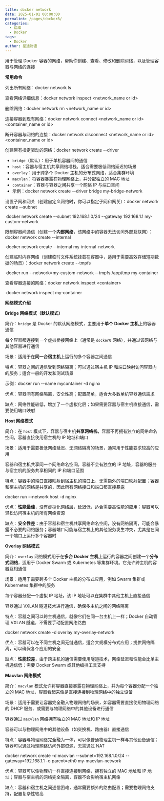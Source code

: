 ```yaml
---
title: docker network
date: 2025-01-01 00:00:00
permalink: /pages/docker8/
categories:
  - 运维
  - Docker
tags:
  - Docker
author: 星途物语
---
```

用于管理 Docker 容器的网络，帮助你创建、查看、修改和删除网络，以及管理容器与网络的连接

**常用命令**

 列出所有网络：docker network ls

查看网络详细信息：docker network inspect <network_name or id>

删除网络：docker network rm <network_name or id>

连接容器到现有网络：docker network connect <network_name or id> <container_name or id>

断开容器与网络的连接：docker network disconnect <network_name or id> <container_name or id>

创建带有指定驱动的网络：docker network create --driver

- `bridge`（默认）：用于单机容器间的通信
- `host`：容器与宿主机共享网络堆栈，适合需要极低网络延迟的场景
- `overlay`：用于跨多个 Docker 主机的分布式网络，适合集群环境
- `macvlan`：将容器暴露在物理网络上，并分配独立的 MAC 地址
- `container`：容器与容器之间共享一个网络 IP 与端口空间
- 示例：docker network create --driver bridge my-bridge-network

设置子网和网关（创建自定义网络时，你可以指定子网和网关）：docker network create --subnet

​	docker network create --subnet 192.168.1.0/24 --gateway 192.168.1.1 my-custom-network

限制容器间通信（创建一个**内部网络**，该网络中的容器无法访问外部互联网）：docker network create --internal

​	docker network create --internal my-internal-network

 创建临时内存网络（创建临时文件系统挂载在容器中，适用于需要高效存储短期数据的场景）：docker network create --tmpfs

​	docker run --network=my-custom-network --tmpfs /app/tmp my-container

查看容器连接的网络：docker network inspect \<container>

​	docker network inspect my-container



**网络模式介绍**

**Bridge 网络模式（默认模式）**

简介：`bridge` 是 Docker 的默认网络模式，主要用于**单个 Docker 主机**上的容器通信

每个容器都连接到一个虚拟桥接网络上（通常是 `docker0` 网络），并通过该网络与其他容器进行通信

场景：适用于在**同一台宿主机**上运行的多个容器之间通信

特点：容器之间的通信受到网络隔离；可以通过宿主机 IP 和端口映射访问容器内的服务；适合一般的开发和测试场景

示例：docker run --name mycontainer -d nginx

优点：容器间有网络隔离，安全性高；配置简单，适合大多数单机容器通信需求

缺点：网络性能较低，增加了一个虚拟化层；如果需要容器与宿主机直接通信，需要使用端口映射

**Host 网络模式**

简介：在 `host` 模式下，容器与宿主机**共享网络栈**，容器不再拥有独立的网络命名空间，容器直接使用宿主机的 IP 地址和端口

场景：适用于需要极低网络延迟、无网络隔离的场景，通常用于性能要求较高的应用

容器和宿主机共享同一个网络命名空间，容器不会有独立的 IP 地址，容器的服务与宿主机的服务共享相同的 IP 和端口范围

特点：容器中的端口直接映射到宿主机的端口上，无需额外的端口映射配置；容器和宿主机的网络是共享的，因此所有网络接口和端口都直接暴露

docker run --network host -d nginx

优点：**性能最佳**，没有虚拟化网络层，延迟低，适合需要高性能的应用；容器可以轻松访问宿主机的所有网络资源

缺点：**安全性差**：由于容器和宿主机共享网络命名空间，没有网络隔离，可能会暴露不必要的网络服务；容器端口可能与宿主机上的其他服务发生冲突，尤其是在同一个端口上运行多个容器时

**Overlay 网络模式**

简介：`overlay` 网络模式用于在**多台 Docker 主机**上运行的容器之间创建一个**分布式网络**，适用于 Docker Swarm 或 Kubernetes 等集群环境。它允许跨主机的容器互相通信

场景：适用于需要跨多个 Docker 主机的分布式应用，例如 Swarm 集群或 Kubernetes 集群中的服务

每个容器分配一个虚拟 IP 地址，该 IP 地址可以在集群中其他主机上直接通信

容器通过 VXLAN 隧道技术进行通信，确保多主机之间的网络隔离

特点：容器之间可以跨主机通信，就像它们在同一台主机上一样；Docker 自动管理 VXLAN 隧道，不需要手动配置网络路由

docker network create -d overlay my-overlay-network

优点：容器可以在不同主机之间无缝通信，适合大规模分布式应用；提供网络隔离，可以确保各个应用的安全

缺点：**性能较差**，由于跨主机的通信需要使用隧道技术，网络延迟和性能会比单主机通信低；需要 Docker Swarm 或其他编排工具支持

**Macvlan 网络模式**

简介：`macvlan` 模式允许将容器直接暴露在物理网络上，并为每个容器分配一个独立的 MAC 地址，容器看起来像是直接连接到物理网络中的独立设备

场景：适用于需要让容器完全融入物理网络的场景，如容器需要直接使用物理网络的 DHCP 服务、或需要与物理网络中的其他设备进行通信

容器通过 `macvlan` 网络拥有独立的 MAC 地址和 IP 地址

容器可以与物理网络中的其他设备（如交换机、路由器）直接通信

特点：容器与物理网络完全融为一体，可以像普通物理主机一样与其他设备通信；容器可以通过物理网络访问外部资源，无需通过 NAT

docker network create -d macvlan --subnet=192.168.1.0/24 --gateway=192.168.1.1 -o parent=eth0 my-macvlan-network

优点：容器可以像物理机一样直接连接到网络，拥有独立的 MAC 地址和 IP 地址；容器与宿主机的网络完全隔离，容器不会影响宿主机网络

缺点：容器和宿主机之间通信困难，通常需要额外的路由配置；需要物理网络支持，配置复杂性较高
